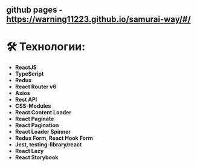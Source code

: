 ## github pages - https://warning11223.github.io/samurai-way/#/

# 🛠 Технологии:

- **ReactJS**
- **TypeScript**
- **Redux** 
- **React Router v6** 
- **Axios** 
- **Rest API**
- **CSS-Modules**
- **React Content Loader**
- **React Paginate**
- **React Pagination**
- **React Loader Spinner**
- **Redux Form, React Hook Form**
- **Jest, testing-library/react**
- **React Lazy**
- **React Storybook**

